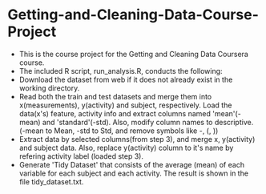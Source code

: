 # Getting-and-Cleaning-Data-Course-Project
- This is the course project for the Getting and Cleaning Data Coursera course.
- The included R script, run_analysis.R, conducts the following:
- Download the dataset from web if it does not already exist in the working directory.
- Read both the train and test datasets and merge them into x(measurements), y(activity) and subject, respectively.
Load the data(x's) feature, activity info and extract columns named 'mean'(-mean) and 'standard'(-std). Also, modify column names to descriptive. (-mean to Mean, -std to Std, and remove symbols like -, (, ))
- Extract data by selected columns(from step 3), and merge x, y(activity) and subject data. Also, replace y(activity) column to it's name by refering activity label (loaded step 3).
- Generate 'Tidy Dataset' that consists of the average (mean) of each variable for each subject and each activity. The result is shown in the file tidy_dataset.txt.
